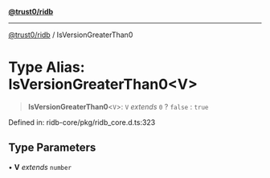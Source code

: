 [**@trust0/ridb**](../README.md)

***

[@trust0/ridb](../README.md) / IsVersionGreaterThan0

# Type Alias: IsVersionGreaterThan0\<V\>

> **IsVersionGreaterThan0**\<`V`\>: `V` *extends* `0` ? `false` : `true`

Defined in: ridb-core/pkg/ridb\_core.d.ts:323

## Type Parameters

• **V** *extends* `number`
